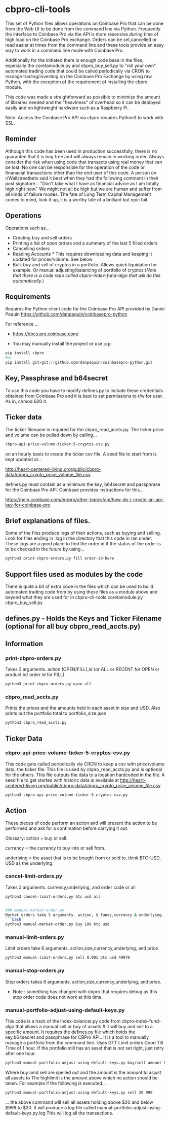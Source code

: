 # cbpro-cli-tools

This set of Python files allows operations on Coinbase Pro that can be done from the Web UI to be done
from the command line via Python. Frequently the interface to Coinbase Pro via the API
is more resonsive during time of high load on the Coinbase Pro exchange.
Orders can be set,cancelled or read easier at times from the command line and these tools
provide an easy way to work in a command line mode with Coinbase Pro.

Additionally for the initiated there is enough code base in the files, especially the
coretamodule.py and cbpro_buy_sell.py to "roll your own" automated trading code that could
be called periodically via CRON to manage trading/investing on the Coinbase Pro Exchange by
using raw Python, with the exception of the requirement of installing the cbpro module.

This code was made a straightforward as possible to minimize the amount of libraries needed and
the "heaviness" of overhead so it can be deployed easily and on lightweight hardware such as
a Raspberry Pi.

Note: Access the Coinbase Pro API via cbpro requires Python3 to work with SSL.

## Reminder
Although this code has been used in production successfully, there is no guarantee that it is
bug free and will always remain in working order.
 Always consider the risk when using code that transacts using real money that can be lost.
 No one can be responsible for the operation of the code or finanacial transactions
other than the end user of this code. A person on r/Wallstreetbets said it best when they had
the following comment in their post signature...
"Don't take what I have as financial advice as I am totally high right now." We might not all
be high but we are human and suffer from all kinds of failure modes. The fate of Long Term
Capital Management comes to mind, look it up, it is a worthy tale of a brilliant but epic fail.

## Operations

Operations such as...

- Creating buy and sell orders
- Printing a list of open orders and a summary of the last 5 filled orders
- Cancelling orders
- Reading Accounts * This requires downloading data and keeping it updated for prices/volume. See below
- Bulk buy and sell of cryptos in a portfolio. Allows quick liquidation for example. Or manual adjusting/balancing of portfolio of cryptos (*Note that there is a code repo called cbpro-index-fund-algo that will do this automatically.*)



## Requirements
Requires the Python client code for the Coinbase Pro API provided by Daniel Paquin
https://github.com/danpaquin/coinbasepro-python

For reference ...
- https://docs.pro.coinbase.com/

- You may manually install the project or use ```pip```:
```python
pip install cbpro
#or
pip install git+git://github.com/danpaquin/coinbasepro-python.git
```

## Key, Passphrase and b64secret
To use this code you have to modify defines.py to include these credentials obtained from Coinbase Pro and it is best to set 
permissions to r/w for user. As in, chmod 600 it.

## Ticker data
The ticker filename is required for the cbpro_read_accts.py.
The ticker price and volume can be pulled down by calling...
```bash
cbpro-api-price-volume-ticker-5-cryptos-csv.py
```
on an hourly basis to create the ticker csv file.
A seed file to start from is kept updated at...

http://heart-centered-living.org/public/cbpro-data/cbpro_crypto_price_volume_file.csv


defines.py must contain as a minimum the key, b64secret and passphrase for the Coinbase Pro API.
Coinbase provides instructions for this...

https://help.coinbase.com/en/pro/other-topics/api/how-do-i-create-an-api-key-for-coinbase-pro

## Brief explanations of files.
Some of the files produce logs of their actions, such as buying and selling. Look for files
ending in .log in the directory that this code in ran under.
These logs are a good place to find the order id if the status of the order is to be checked in
the future by using...
```bash
python3 print-cbpro-orders.py fill order-id-here
```



## Support files used as modules by the code
 There is quite a bit of extra code in the files which can be used to build automated trading
 code from by using these files as a module above and beyond what they are used for in
 cbpro-cli-tools
coretamodule.py         
cbpro_buy_sell.py

## defines.py - Holds the Keys and Ticker Filename (optional for all buy cbpro_read_accts.py)

## Information

### print-cbpro-orders.py

Takes 2 arguments. action (OPEN/FILL),id (or ALL or RECENT for OPEN or product id/ order id for FILL)
```bash
python3 print-cbpro-orders.py open all
```
### cbpro_read_accts.py

Prints the prices and the amounts held in each asset in size and USD.
Also prints out the portfolio total to portfolio_size.json
```bash
python3 cbpro_read_accts.py
```
## Ticker Data

### cbpro-api-price-volume-ticker-5-cryptos-csv.py

This code gets called periodically via CRON to keep a csv with price/volume data, the ticker file.
This file is used by cbpro_read_accts.py and is optional for the others.
This file outputs the data to a location hardcoded in the file. 
A seed file to get started with historic data is available at http://heart-centered-living.org/public/cbpro-data/cbpro_crypto_price_volume_file.csv
```bash
python3 cbpro-api-price-volume-ticker-5-cryptos-csv.py
```
## Action 
These pieces of code perform an action and will present the action to be performed and
ask for a confimation before carrying it out.

Glossary:
action = buy or sell.

currency = the currency to buy into or sell from.

underlying = the asset that is to be bought from or sold to, think BTC-USD, USD as the underlying.


### cancel-limit-orders.py
Takes 3 arguments. currency,underlying, and order code or all
```bash
python3 cancel-limit-orders.py btc usd all


### manual-market-order.py
Market orders take 5 arguments. action, $ funds,currency & underlying.
```bash
python3 manual-market-order.py buy 100 btc usd
```

### manual-limit-orders.py
Limit orders take 6 arguments. action,size,currency,underlying, and price
```bash
python3 manual-limit-orders.py sell 0.001 btc usd 49970
```
### manual-stop-orders.py
Stop orders takes 6 arguments. action,size,currency,underlying, and price.
* Note : something has changed with cbpro that requires debug as this stop order code does not work at
this time.

### manual-portfolio-adjust-using-default-keys.py
This code is a hack of the index-balancer.py code from cbpro-index-fund-algo 
that allows a manual sell or buy of assets # it will buy and sell to a specific amount.
It requires the defines.py file which holds the key,b64secret and passphrase for CBPro API..
It is a tool to manually manage a portfolio from the command line.
Uses GTT Limit orders Good Till Time of 1 hour. If the portfolio still has an asset that is not set right, just retry after one hour.

```bash
python3 manual-portfolio-adjust-using-default-keys.py buy/sell amount highlimit
```

Where buy amd sell are spelled out and the amount is the amount to asjust all assets to
The highlimit is the amount above which no action should be taken.
For example if the following is executed...

```bash
python3 manual-portfolio-adjust-using-default-keys.py sell 20 999
```

... the above command will sell all assets holding above $20 and below $999 to $20.
			It will produce a log file called manual-portfolio-adjust-using-default-keys.py.log
			This will log all the transactions.
